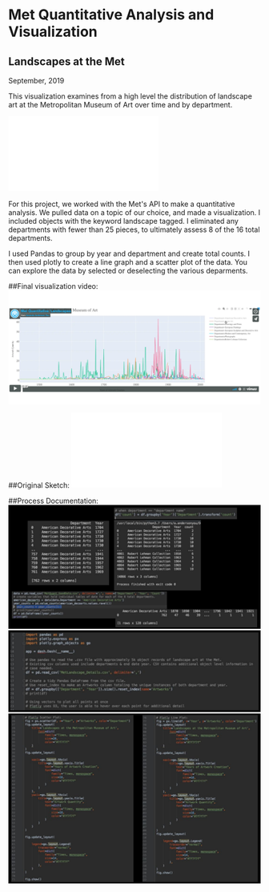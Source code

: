 # Met Quantitative Analysis and Visualization
## Landscapes at the Met
September, 2019

This visualization examines from a high level the distribution of landscape art 
at the Metropolitan Museum of Art over time and by department.

![Final_Project1](assets/QuantitativeFinal.pdf "Quantitative Final")


For this project, we worked with the Met's API to make a quantitative 
analysis. We pulled data on a topic of our choice, and made a visualization.
I included objects with the keyword landscape tagged. I eliminated any departments
with fewer than 25 pieces, to ultimately assess 8 of the 16 total departments.

I used Pandas to group by year and department and create total counts. I then used 
plotly to create a line graph and a scatter plot of the data. You can explore the 
data by selected or deselecting the various deparments.


##Final visualization video: 
[![Quantitative Landscapes](assets/QuantVideo.png)](https://player.vimeo.com/video/366905579 "Quantitative Landscapes Video - Click to Watch!")


##Original Sketch:
![Sketch](assets/MajorStudio_MetSketch1.pdf "Quantitative Sketch")


##Process Documentation:
![Code Process](assets/Process1.png "Quantitative Process")
![Code Process](assets/Process2.png "Quantitative Process")
![Code Process](assets/Process3.png "Quantitative Process")
